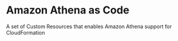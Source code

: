 # Amazon Athena as Code

A set of Custom Resources that enables Amazon Athena support for CloudFormation